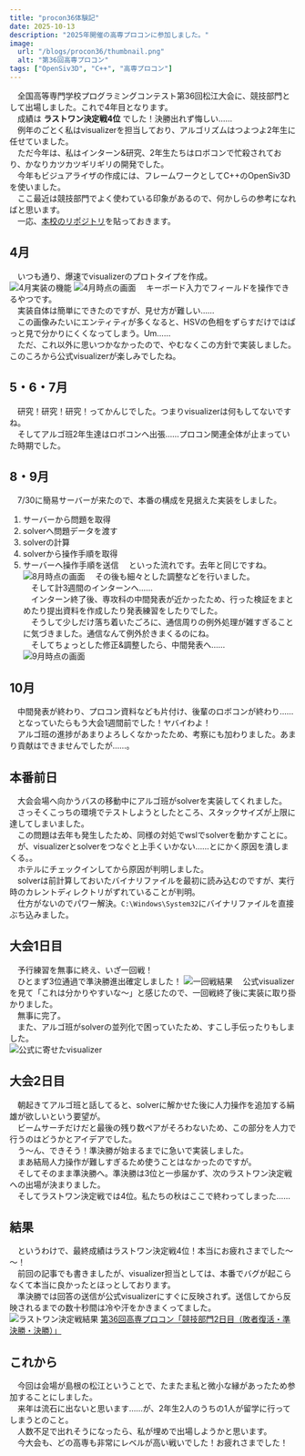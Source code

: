 ```yaml
---
title: "procon36体験記"
date: 2025-10-13
description: "2025年開催の高専プロコンに参加しました。"
image:
  url: "/blogs/procon36/thumbnail.png"
  alt: "第36回高専プロコン"
tags: ["OpenSiv3D", "C++", "高専プロコン"]
---
```


　全国高等専門学校プログラミングコンテスト第36回松江大会に、競技部門として出場しました。これで4年目となります。  
　成績は **ラストワン決定戦4位** でした！決勝出れず悔しい……  
　例年のごとく私はvisualizerを担当しており、アルゴリズムはつよつよ2年生に任せていました。  
　ただ今年は、私はインターン&研究、2年生たちはロボコンで忙殺されており、かなりカツカツギリギリの開発でした。  
　今年もビジュアライザの作成には、フレームワークとしてC++のOpenSiv3Dを使いました。  
　ここ最近は競技部門でよく使わている印象があるので、何かしらの参考になればと思います。  
　一応、[本校のリポジトリ](https://github.com/Tamagosushio/procon36)を貼っておきます。  

## 4月
　いつも通り、爆速でvisualizerのプロトタイプを作成。  
![4月実装の機能](./0010.png)
![4月時点の画面](./0020.png)
　キーボード入力でフィールドを操作できるやつです。  
　実装自体は簡単にできたのですが、見せ方が難しい……  
　この画像みたいにエンティティが多くなると、HSVの色相をずらすだけではぱっと見で分かりにくくなってしまう。Um……  
　ただ、これ以外に思いつかなかったので、やむなくこの方針で実装しました。このころから公式visualizerが楽しみでしたね。  

## 5・6・7月
　研究！研究！研究！ってかんじでした。つまりvisualizerは何もしてないですね。  
　そしてアルゴ班2年生達はロボコンへ出張……プロコン関連全体が止まっていた時期でした。  

## 8・9月
　7/30に簡易サーバーが来たので、本番の構成を見据えた実装をしました。  
1. サーバーから問題を取得
2. solverへ問題データを渡す
3. solverの計算
4. solverから操作手順を取得
5. サーバーへ操作手順を送信
　といった流れです。去年と同じですね。  
![8月時点の画面](./0030.png)
　その後も細々とした調整などを行いました。  
　そして計3週間のインターンへ……      
　インターン終了後、専攻科の中間発表が近かったため、行った検証をまとめたり提出資料を作成したり発表練習をしたりでした。  
　そうして少しだけ落ち着いたごろに、通信周りの例外処理が雑すぎることに気づきました。通信なんて例外於きまくるのにね。  
　そしてちょっとした修正&調整したら、中間発表へ……  
![9月時点の画面](./0035.png)

## 10月
　中間発表が終わり、プロコン資料なども片付け、後輩のロボコンが終わり……  
　となっていたらもう大会1週間前でした！ヤバイわよ！  
　アルゴ班の進捗があまりよろしくなかったため、考察にも加わりました。あまり貢献はできませんでしたが……。  

## 本番前日
　大会会場へ向かうバスの移動中にアルゴ班がsolverを実装してくれました。  
　さっそくこっちの環境でテストしようとしたところ、スタックサイズが上限に達してしまいました。  
　この問題は去年も発生したため、同様の対処でwslでsolverを動かすことに。  
　が、visualizerとsolverをつなぐと上手くいかない……とにかく原因を潰しまくる。。  
　ホテルにチェックインしてから原因が判明しました。  
　solverは前計算しておいたバイナリファイルを最初に読み込むのですが、実行時のカレントディレクトリがずれていることが判明。  
　仕方がないのでパワー解決。`C:\Windows\System32`にバイナリファイルを直接ぶち込みました。  

## 大会1日目
　予行練習を無事に終え、いざ一回戦！  
　ひとまず3位通過で準決勝進出確定しました！ 
![一回戦結果](./0040.png) 
　公式visualizerを見て「これは分かりやすいな～」と感じたので、一回戦終了後に実装に取り掛かりました。  
　無事に完了。  
　また、アルゴ班がsolverの並列化で困っていたため、すこし手伝ったりもしました。  
![公式に寄せたvisualizer](./0045.png)

## 大会2日目
　朝起きてアルゴ班と話してると、solverに解かせた後に人力操作を追加する絹雄が欲しいという要望が。  
　ビームサーチだけだと最後の残り数ペアがそろわないため、この部分を人力で行うのはどうかとアイデアでした。  
　う～ん、できそう！準決勝が始まるまでに急いで実装しました。  
　まあ結局人力操作が難しすぎるため使うことはなかったのですが。  
　そしてそのまま準決勝へ。準決勝は3位と一歩届かず、次のラストワン決定戦への出場が決まりました。  
　そしてラストワン決定戦では4位。私たちの秋はここで終わってしまった……  

## 結果
　というわけで、最終成績はラストワン決定戦4位！本当にお疲れさまでした～～！  
　前回の記事でも書きましたが、visualizer担当としては、本番でバグが起こらなくて本当に良かったとほっとしております。  
　準決勝では回答の送信が公式visualizerにすぐに反映されず。送信してから反映されるまでの数十秒間は冷や汗をかきまくってました。  
![ラストワン決定戦結果](./0050.png)
[第36回高専プロコン「競技部門2日目（敗者復活・準決勝・決勝）」](https://www.youtube.com/live/17TcESvPbFg)


## これから
　今回は会場が島根の松江ということで、たまたま私と微小な縁があったため参加することにしました。  
　来年は流石に出ないと思います……が、2年生2人のうちの1人が留学に行ってしまうとのこと。  
　人数不足で出れそうになったら、私が埋めで出場しようかと思います。  
　今大会も、どの高専も非常にレベルが高い戦いでした！お疲れさまでした！  



